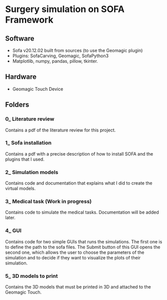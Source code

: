 # Surgery simulation on SOFA Framework
## Software
- Sofa v20.12.02 built from sources (to use the Geomagic plugin)
- Plugins: SofaCarving, Geomagic, SofaPython3
- Matplotlib, numpy, pandas, pillow, tkinter.

## Hardware
- Geomagic Touch Device 

## Folders
### 0_ Literature review
Contains a pdf of the literature review for this project.
### 1_ Sofa installation
Contains a pdf with a precise description of how to install SOFA and the plugins that I used.
### 2_ Simulation models
Contains code and documentation that explains what I did to create the virtual models.
### 3_ Medical task (Work in progress)
Contains code to simulate the medical tasks. Documentation will be added later.
### 4_ GUI
Contains code for two simple GUIs that runs the simulations. The first one is to define the path to the sofa files. The Submit button of this GUI opens the second one, which allows the user to choose the parameters of the simulation and to decide if they want to visualize the plots of their simulation.
### 5_ 3D models to print
Contains the 3D models that must be printed in 3D and attached to the Geomagic Touch.
